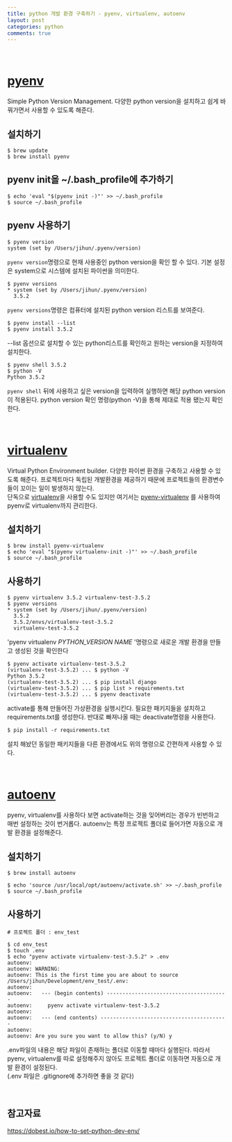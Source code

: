 ```yaml
---
title: python 개발 환경 구축하기 - pyenv, virtualenv, autoenv
layout: post
categories: python
comments: true
---
```


<br>  

# [pyenv](https://github.com/yyuu/pyenv)  

Simple Python Version Management. 다양한 python version을 설치하고 쉽게 바꿔가면서 사용할 수 있도록 해준다.

## 설치하기  

```
$ brew update  
$ brew install pyenv
```

## pyenv init을 ~/.bash_profile에 추가하기  

```
$ echo 'eval "$(pyenv init -)"' >> ~/.bash_profile
$ source ~/.bash_profile
```  

## pyenv 사용하기

```
$ pyenv version
system (set by /Users/jihun/.pyenv/version)
```  

`pyenv version`명령으로 현재 사용중인 python version을 확인 할 수 있다. 기본 설정은 system으로 시스템에 설치된 파이썬을 의미한다.  

```
$ pyenv versions
* system (set by /Users/jihun/.pyenv/version)
  3.5.2
```  

`pyenv versions`명령은 컴퓨터에 설치된 python version 리스트를 보여준다.

```
$ pyenv install --list
$ pyenv install 3.5.2
```  

--list 옵션으로 설치할 수 있는 python리스트를 확인하고 원하는 version을 지정하여 설치한다.  

```
$ pyenv shell 3.5.2
$ python -V
Python 3.5.2
```  

`pyenv shell` 뒤에 사용하고 싶은 version을 입력하여 실행하면 해당 python version이 적용된다. python version 확인 명령(python -V)을 통해 제대로 적용 됐는지 확인한다.   

<br>  

# [virtualenv](https://github.com/yyuu/pyenv-virtualenv)  

Virtual Python Environment builder. 다양한 파이썬 환경을 구축하고 사용할 수 있도록 해준다. 프로젝트마다 독립된 개발환경을 제공하기 때문에 프로젝트들의 환경변수들이 꼬이는 일이 발생하지 않는다.  
단독으로 [virtualenv](https://pypi.python.org/pypi/virtualenv)을 사용할 수도 있지만 여기서는 [pyenv-virtualenv](https://github.com/yyuu/pyenv-virtualenv) 를 사용하여 pyenv로 virtualenv까지 관리한다.  

## 설치하기  

```
$ brew install pyenv-virtualenv
$ echo 'eval "$(pyenv virtualenv-init -)"' >> ~/.bash_profile
$ source ~/.bash_profile
```

## 사용하기  

```
$ pyenv virtualenv 3.5.2 virtualenv-test-3.5.2
$ pyenv versions
* system (set by /Users/jihun/.pyenv/version)
  3.5.2
  3.5.2/envs/virtualenv-test-3.5.2
  virtualenv-test-3.5.2
```  

'pyenv virtualenv *PYTHON_VERSION* *NAME* '명령으로 새로운 개발 환경을 만들고 생성된 것을 확인한다  

```
$ pyenv activate virtualenv-test-3.5.2
(virtualenv-test-3.5.2) ... $ python -V
Python 3.5.2
(virtualenv-test-3.5.2) ... $ pip install django
(virtualenv-test-3.5.2) ... $ pip list > requirements.txt
(virtualenv-test-3.5.2) ... $ pyenv deactivate
```  

activate를 통해 만들어진 가상환경을 실행시킨다. 필요한 패키지들을 설치하고 requirements.txt를 생성한다. 반대로 빠져나올 때는 deactivate명령을 사용한다.


```
$ pip install -r requirements.txt  
```  
설치 해놨던 동일한 패키지들을 다른 환경에서도 위의 명령으로 간편하게 사용할 수 있다.  

<br>  

# [autoenv](https://github.com/kennethreitz/autoenv)  
pyenv, virtualenv를 사용하다 보면 activate하는 것을 잊어버리는 경우가 빈번하고 매번 설정하는 것이 번거롭다. autoenv는 특정 프로젝트 폴더로 들어가면 자동으로 개발 환경을 설정해준다.  

## 설치하기  

```
$ brew install autoenv

$ echo 'source /usr/local/opt/autoenv/activate.sh' >> ~/.bash_profile
$ source ~/.bash_profile

```  

## 사용하기  

```  
# 프로젝트 폴더 : env_test

$ cd env_test
$ touch .env
$ echo "pyenv activate virtualenv-test-3.5.2" > .env
autoenv:
autoenv: WARNING:
autoenv: This is the first time you are about to source /Users/jihun/Development/env_test/.env:
autoenv:
autoenv:   --- (begin contents) ---------------------------------------
autoenv:     pyenv activate virtualenv-test-3.5.2
autoenv:
autoenv:   --- (end contents) -----------------------------------------
autoenv:
autoenv: Are you sure you want to allow this? (y/N) y
```  

.env파일의 내용은 해당 파일이 존재하는 폴더로 이동할 때마다 실행된다. 따라서 pyenv, virtualenv를 따로 설정해주지 않아도 프로젝트 폴더로 이동하면 자동으로 개발 환경이 설정된다.  
(.env 파일은 .gitignore에 추가하면 좋을 것 같다)  

<br>  

## 참고자료
<https://dobest.io/how-to-set-python-dev-env/>  

